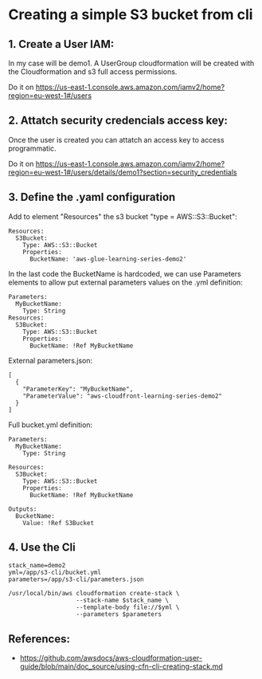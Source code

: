 
# Creating a simple S3 bucket from cli


## 1. Create a User IAM:

  In my case will be demo1.
  A UserGroup cloudformation will be created with the Cloudformation and s3 full access permissions.

  Do it on https://us-east-1.console.aws.amazon.com/iamv2/home?region=eu-west-1#/users

## 2. Attatch security credencials access key:

  Once the user is created you can attatch an access key to access programmatic.

  Do it on https://us-east-1.console.aws.amazon.com/iamv2/home?region=eu-west-1#/users/details/demo1?section=security_credentials


## 3. Define the .yaml configuration

  Add to element "Resources" the s3 bucket "type = AWS::S3::Bucket":
```
Resources:
  S3Bucket:
    Type: AWS::S3::Bucket
    Properties:
      BucketName: 'aws-glue-learning-series-demo2'
```

  In the last code the BucketName is hardcoded, we can use Parameters elements to allow put external parameters values on the .yml definition:
```
Parameters:
  MyBucketName:
    Type: String
Resources:
  S3Bucket:
    Type: AWS::S3::Bucket
    Properties:
      BucketName: !Ref MyBucketName
```

  External parameters.json:

```
[
  {
    "ParameterKey": "MyBucketName",
    "ParameterValue": "aws-cloudfront-learning-series-demo2"
  }
]
```

  Full bucket.yml definition:
```
Parameters:
  MyBucketName:
    Type: String

Resources:
  S3Bucket:
    Type: AWS::S3::Bucket
    Properties:
      BucketName: !Ref MyBucketName

Outputs:
  BucketName:
    Value: !Ref S3Bucket
```

## 4. Use the Cli

```
stack_name=demo2
yml=/app/s3-cli/bucket.yml
parameters=/app/s3-cli/parameters.json

/usr/local/bin/aws cloudformation create-stack \
                   --stack-name $stack_name \
                   --template-body file://$yml \
                   --parameters $parameters
```

## References:
  - https://github.com/awsdocs/aws-cloudformation-user-guide/blob/main/doc_source/using-cfn-cli-creating-stack.md
